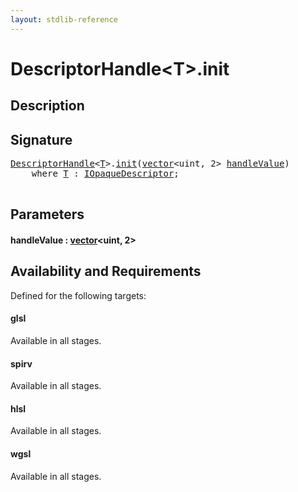 ```yaml
---
layout: stdlib-reference
---
```


# DescriptorHandle\<T\>\.init

## Description





## Signature 

<pre>
<a href="index.html" class="code_type">DescriptorHandle</a>&lt;<a href="index.html#typeparam-T" class="code_type">T</a>&gt;.<a href="init.html">init</a>(<a href="../vector/index.html" class="code_type">vector</a>&lt;<span class="code_keyword">uint</span>, 2&gt; <a href="init.html#decl-handleValue" class="code_param">handleValue</a>)
    <span class='code_keyword'>where</span> <a href="index.html#typeparam-T" class="code_type">T</a> : <a href="../../interfaces/iopaquedescriptor-017/index.html" class="code_type">IOpaqueDescriptor</a>;

</pre>

## Parameters

####  <a id="decl-handleValue"></a>handleValue  : [vector](../vector/index)\<uint, 2\>

## Availability and Requirements

Defined for the following targets:

#### glsl
Available in all stages.

#### spirv
Available in all stages.

#### hlsl
Available in all stages.

#### wgsl
Available in all stages.



